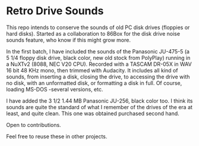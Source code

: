 # Retro Drive Sounds
This repo intends to conserve the sounds of old PC disk drives (floppies or hard disks). 
Started as a collaboration to 86Box for the disk drive noise sounds feature, who know if this might grow more. 

In the first batch, I have included the sounds of the Panasonic JU-475-5 (a 5 1/4 floppy disk drive, black color, new old stock from PolyPlay) running in a NuXTv2 (8088, NEC V20 CPU). 
Recorded with a TASCAM DR-05X in WAV 16 bit 48 KHz mono, then trimmed with Audacity. It includes all kind of sounds, from inserting a disk, closing the drive, to accessing the drive with no disk, with an unformatted disk, or formatting a disk in full. Of course, loading MS-DOS -several versions, etc.

I have added the 3 1/2 1.44 MB Panasonic JU-256, black color too. I think its sounds are quite the standard of what I remember of the drives of the era at least, and quite clean. This one was obtained purchased second hand.

Open to contributions.

Feel free to reuse these in other projects.
